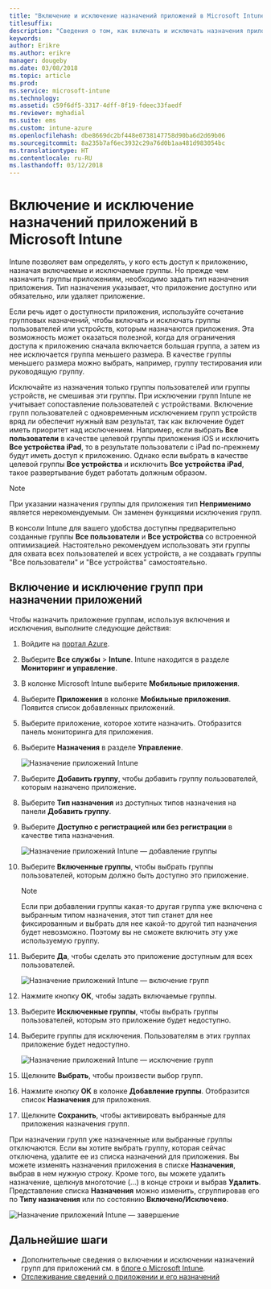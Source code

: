 ```yaml
---
title: "Включение и исключение назначений приложений в Microsoft Intune"
titlesuffix: 
description: "Сведения о том, как включать и исключать назначения приложений в Microsoft Intune."
keywords: 
author: Erikre
ms.author: erikre
manager: dougeby
ms.date: 03/08/2018
ms.topic: article
ms.prod: 
ms.service: microsoft-intune
ms.technology: 
ms.assetid: c59f6df5-3317-4dff-8f19-fdeec33faedf
ms.reviewer: mghadial
ms.suite: ems
ms.custom: intune-azure
ms.openlocfilehash: dbe8669dc2bf448e0738147758d90ba6d2d69b06
ms.sourcegitcommit: 8a235b7af6ec3932c29a76d0b1aa481d983054bc
ms.translationtype: HT
ms.contentlocale: ru-RU
ms.lasthandoff: 03/12/2018
---
```

# <a name="include-and-exclude-app-assignments-in-microsoft-intune"></a>Включение и исключение назначений приложений в Microsoft Intune

Intune позволяет вам определять, у кого есть доступ к приложению, назначая включаемые и исключаемые группы. Но прежде чем назначить группы приложениям, необходимо задать тип назначения приложения. Тип назначения указывает, что приложение доступно или обязательно, или удаляет приложение. 

Если речь идет о доступности приложения, используйте сочетание групповых назначений, чтобы включать и исключать группы пользователей или устройств, которым назначаются приложения. Эта возможность может оказаться полезной, когда для ограничения доступа к приложению сначала включается большая группа, а затем из нее исключается группа меньшего размера. В качестве группы меньшего размера можно выбрать, например, группу тестирования или руководящую группу. 

Исключайте из назначения только группы пользователей или группы устройств, не смешивая эти группы. При исключении групп Intune не учитывает сопоставление пользователей с устройствами. Включение групп пользователей с одновременным исключением групп устройств вряд ли обеспечит нужный вам результат, так как включение будет иметь приоритет над исключением. Например, если выбрать **Все пользователи** в качестве целевой группы приложения iOS и исключить **Все устройства iPad**, то в результате пользователи с iPad по-прежнему будут иметь доступ к приложению. Однако если выбрать в качестве целевой группы **Все устройства** и исключить **Все устройства iPad**, такое развертывание будет работать должным образом.  

>[!NOTE]
>При указании назначения группы для приложения тип **Неприменимо** является нерекомендуемым. Он заменен функциями исключения групп. 
>
>В консоли Intune для вашего удобства доступны предварительно созданные группы **Все пользователи** и **Все устройства** со встроенной оптимизацией. Настоятельно рекомендуем использовать эти группы для охвата всех пользователей и всех устройств, а не создавать группы "Все пользователи" и "Все устройства" самостоятельно.  

## <a name="including-and-excluding-groups-when-assigning-apps"></a>Включение и исключение групп при назначении приложений 
Чтобы назначить приложение группам, используя включения и исключения, выполните следующие действия:
1. Войдите на [портал Azure](https://portal.azure.com).
2. Выберите **Все службы** > **Intune**. Intune находится в разделе **Мониторинг и управление**.
3. В колонке Microsoft Intune выберите **Мобильные приложения**.
4. Выберите **Приложения** в колонке **Мобильные приложения**. Появится список добавленных приложений.
5. Выберите приложение, которое хотите назначить. Отобразится панель мониторинга для приложения. 
6. Выберите **Назначения** в разделе **Управление**. 

    ![Назначение приложений Intune](./media/apps-inc-exl-01.png)
7. Выберите **Добавить группу**, чтобы добавить группу пользователей, которым назначено приложение. 
8. Выберите **Тип назначения** из доступных типов назначения на панели **Добавить группу**.
9. Выберите **Доступно с регистрацией или без регистрации** в качестве типа назначения.

    ![Назначение приложений Intune — добавление группы](./media/apps-inc-exl-02.png)
10. Выберите **Включенные группы**, чтобы выбрать группы пользователей, которым должно быть доступно это приложение.

    >[!NOTE]
    >Если при добавлении группы какая-то другая группа уже включена с выбранным типом назначения, этот тип станет для нее фиксированным и выбрать для нее какой-то другой тип назначения будет невозможно. Поэтому вы не сможете включить эту уже используемую группу.

11. Выберите **Да**, чтобы сделать это приложение доступным для всех пользователей.

    ![Назначение приложений Intune — включение групп](./media/apps-inc-exl-03.png)
12. Нажмите кнопку **ОК**, чтобы задать включаемые группы.
13. Выберите **Исключенные группы**, чтобы выбрать группы пользователей, которым это приложение будет недоступно. 
14. Выберите группы для исключения. Пользователям в этих группах приложение будет недоступно.

    ![Назначение приложений Intune — исключение групп](./media/apps-inc-exl-04.png)
15. Щелкните **Выбрать**, чтобы произвести выбор групп.
16. Нажмите кнопку **ОК** в колонке **Добавление группы**. Отобразится список **Назначения** для приложения.
17. Щелкните **Сохранить**, чтобы активировать выбранные для приложения назначения групп.

При назначении групп уже назначенные или выбранные группы отключаются. Если вы хотите выбрать группу, которая сейчас отключена, удалите ее из списка назначений для приложения. Вы можете изменять назначения приложения в списке **Назначения**, выбрав в нем нужную строку. Кроме того, вы можете удалить назначение, щелкнув многоточие (…) в конце строки и выбрав **Удалить**. Представление списка **Назначения** можно изменить, сгруппировав его по **Типу назначения** или по состоянию **Включено/Исключено**.

![Назначение приложений Intune — завершение](./media/apps-inc-exl-05.png)

## <a name="next-steps"></a>Дальнейшие шаги

- Дополнительные сведения о включении и исключении назначений групп для приложений см. в [блоге о Microsoft Intune](https://aka.ms/new_app_assignment_process).
- [Отслеживание сведений о приложении и его назначений](apps-monitor.md)
